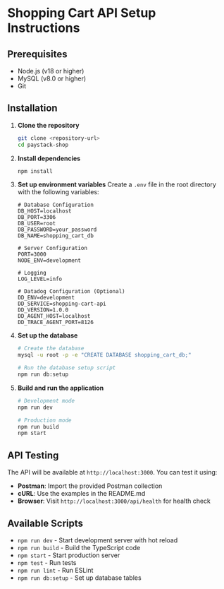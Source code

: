 # Shopping Cart API Setup Instructions

## Prerequisites
- Node.js (v18 or higher)
- MySQL (v8.0 or higher)
- Git

## Installation

1. **Clone the repository**
   ```bash
   git clone <repository-url>
   cd paystack-shop
   ```

2. **Install dependencies**
   ```bash
   npm install
   ```

3. **Set up environment variables**
   Create a `.env` file in the root directory with the following variables:
   ```
   # Database Configuration
   DB_HOST=localhost
   DB_PORT=3306
   DB_USER=root
   DB_PASSWORD=your_password
   DB_NAME=shopping_cart_db

   # Server Configuration
   PORT=3000
   NODE_ENV=development

   # Logging
   LOG_LEVEL=info

   # Datadog Configuration (Optional)
   DD_ENV=development
   DD_SERVICE=shopping-cart-api
   DD_VERSION=1.0.0
   DD_AGENT_HOST=localhost
   DD_TRACE_AGENT_PORT=8126
   ```

4. **Set up the database**
   ```bash
   # Create the database
   mysql -u root -p -e "CREATE DATABASE shopping_cart_db;"
   
   # Run the database setup script
   npm run db:setup
   ```

5. **Build and run the application**
   ```bash
   # Development mode
   npm run dev

   # Production mode
   npm run build
   npm start
   ```

## API Testing

The API will be available at `http://localhost:3000`. You can test it using:

- **Postman**: Import the provided Postman collection
- **cURL**: Use the examples in the README.md
- **Browser**: Visit `http://localhost:3000/api/health` for health check

## Available Scripts

- `npm run dev` - Start development server with hot reload
- `npm run build` - Build the TypeScript code
- `npm start` - Start production server
- `npm test` - Run tests
- `npm run lint` - Run ESLint
- `npm run db:setup` - Set up database tables 